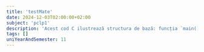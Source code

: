 ```yaml
---
title: 'testMate'
date: 2024-12-03T02:00:00+02:00
subject: 'pclp1'
description: 'Acest cod C ilustrează structura de bază: funcția `main()` ca punct de intrare, includerea antetelor (`stdio.h`) pentru I/O, și utilizarea `printf()` pentru afișarea textului. Se demonstrează și valoarea de retur.'
tags: []
uniYearAndSemester: 11
---
```


